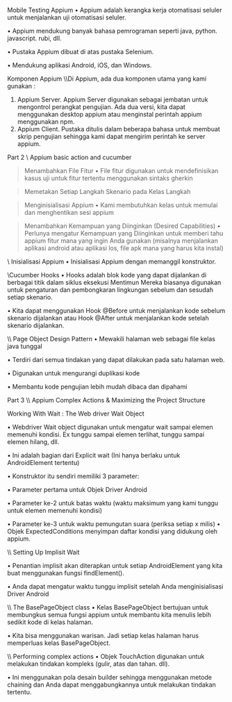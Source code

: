 Mobile Testing
Appium
• Appium adalah kerangka kerja otomatisasi seluler untuk menjalankan uji otomatisasi seluler.

• Appium mendukung banyak bahasa pemrograman seperti java, python. javascript. rubi, dll.

• Pustaka Appium dibuat di atas pustaka Selenium.

• Mendukung aplikasi Android, iOS, dan Windows.

Komponen Appium
\\\Di Appium, ada dua komponen utama yang kami gunakan :

1. Appium Server. Appium Server digunakan sebagai jembatan untuk mengontrol perangkat pengujian. Ada dua versi, kita dapat menggunakan desktop appium atau menginstal perintah appium menggunakan npm.
2. Appium Client. Pustaka ditulis dalam beberapa bahasa untuk membuat skrip pengujian sehingga kami dapat mengirim perintah ke server appium.

Part 2
\\ Appium basic action and cucumber

> Menambahkan File Fitur
> • File fitur digunakan untuk mendefinisikan kasus uji untuk fitur tertentu menggunakan sintaks gherkin

> Memetakan Setiap Langkah Skenario pada Kelas Langkah

> Menginisialisasi Appium
> • Kami membutuhkan kelas untuk memulai dan menghentikan sesi appium

> Menambahkan Kemampuan yang Diinginkan (Desired Capabilities)
> • Perlunya mengatur Kemampuan yang Diinginkan untuk memberi tahu appium fitur mana yang ingin Anda gunakan (misalnya menjalankan aplikasi android atau aplikasi los, file apk mana yang harus kita instal)

\\ Inisialisasi Appium
• Inisialisasi Appium dengan memanggil konstruktor.

\\Cucumber Hooks
• Hooks adalah blok kode yang dapat dijalankan di berbagai titik dalam siklus eksekusi Mentimun Mereka biasanya digunakan untuk pengaturan dan pembongkaran lingkungan sebelum dan sesudah setiap skenario.

• Kita dapat menggunakan Hook @Before untuk menjalankan kode sebelum skenario dijalankan atau Hook @After untuk menjalankan kode setelah skenario dijalankan.

\\\ Page Object Design Pattern
• Mewakili halaman web sebagai file kelas java tunggal

• Terdiri dari semua tindakan yang dapat dilakukan pada satu halaman web.

• Digunakan untuk mengurangi duplikasi kode

• Membantu kode pengujian lebih mudah dibaca dan dipahami

Part 3
\\\ Appium Complex Actions & Maximizing the Project Structure

Working With Wait : The Web driver Wait Object

• Webdriver Wait object digunakan untuk mengatur wait sampai elemen memenuhi kondisi. Ex tunggu sampai elemen terlihat, tunggu sampai elemen hilang, dll.

• Ini adalah bagian dari Explicit wait (Ini hanya berlaku untuk AndroidElement tertentu)

• Konstruktor itu sendiri memiliki 3 parameter:

• Parameter pertama untuk Objek Driver Android

• Parameter ke-2 untuk batas waktu (waktu maksimum yang kami tunggu untuk elemen memenuhi kondisi)

• Parameter ke-3 untuk waktu pemungutan suara (periksa setiap x milis)
• Objek ExpectedConditions menyimpan daftar kondisi yang didukung oleh appium.

\\\ Setting Up Implisit Wait

• Penantian implisit akan diterapkan untuk setiap AndroidElement yang kita buat menggunakan fungsi findElement().

• Anda dapat mengatur waktu tunggu implisit setelah Anda menginisialisasi Driver Android

\\\ The BasePageObject class
• Kelas BasePageObject bertujuan untuk membungkus semua fungsi appium untuk membantu kita menulis lebih sedikit kode di kelas halaman.

• Kita bisa menggunakan warisan. Jadi setiap kelas halaman harus memperluas kelas BasePageObject.

\\\ Performing complex actions
• Objek TouchAction digunakan untuk melakukan tindakan kompleks (gulir, atas dan tahan. dll).

• Ini menggunakan pola desain builder sehingga menggunakan metode chaining dan Anda dapat menggabungkannya untuk melakukan tindakan tertentu.
